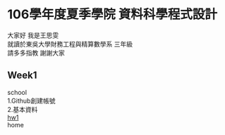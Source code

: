 # 106學年度夏季學院 資料科學程式設計  
大家好 我是王思雯  
    就讀於東吳大學財務工程與精算數學系 三年級    
    請多多指教 謝謝大家  
## Week1
school  
        1.Github創建帳號  
        2.基本資料  
[hw1](https://abcxzew.github.io/Example/week1/hw1.html)  
home  
